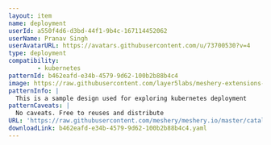 ```yaml
---
layout: item
name: deployment
userId: a550f4d6-d3bd-44f1-9b4c-167114452062
userName: Pranav Singh
userAvatarURL: https://avatars.githubusercontent.com/u/73700530?v=4
type: deployment
compatibility: 
        - kubernetes
patternId: b462eafd-e34b-4579-9d62-100b2b88b4c4
image: https://raw.githubusercontent.com/layer5labs/meshery-extensions-packages/master/action-assets/design-assets/b462eafd-e34b-4579-9d62-100b2b88b4c4.png
patternInfo: |
  This is a sample design used for exploring kubernetes deployment
patternCaveats: |
  No caveats. Free to reuses and distribute
URL: 'https://raw.githubusercontent.com/meshery/meshery.io/master/catalog/b462eafd-e34b-4579-9d62-100b2b88b4c4.yaml'
downloadLink: b462eafd-e34b-4579-9d62-100b2b88b4c4.yaml
---
```

